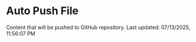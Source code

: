 # Auto Push File

Content that will be pushed to GitHub repository.
Last updated: 07/13/2025, 11:56:07 PM
